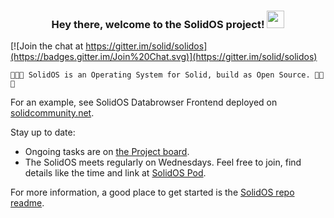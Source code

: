 <h3 align="center">
  Hey there, welcome to the SolidOS project! <img src="https://media.giphy.com/media/hvRJCLFzcasrR4ia7z/giphy.gif" width="28">
</h3>

[![Join the chat at https://gitter.im/solid/solidos](https://badges.gitter.im/Join%20Chat.svg)](https://gitter.im/solid/solidos)


```
🌟🌟🌟 SolidOS is an Operating System for Solid, build as Open Source. 🌟🌟🌟
```
For an example, see SolidOS Databrowser Frontend deployed on [solidcommunity.net](https://test-pod.solidcommunity.net:8443/).

Stay up to date:

* Ongoing tasks are on [the Project board](https://github.com/orgs/SolidOS/projects/1/views/3).
* The SolidOS meets regularly on Wednesdays. Feel free to join, find details like the time and link at [SolidOS Pod](https://solidos.solidcommunity.net/Team/2021/schedule/solidos-schedule.html). 

For more information, a good place to get started is the [SolidOS repo readme](https://github.com/SolidOS/solidos).
